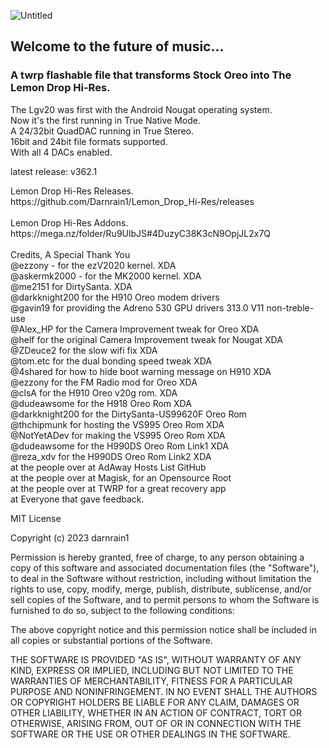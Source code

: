 
![Untitled](https://github.com/Darnrain1/Lemon_Drop_Hi-Res/assets/170971862/11de88ef-8b6f-4e7a-9f73-8042b20b4f7c)
## Welcome to the future of music...
### A twrp flashable file that transforms Stock Oreo into The Lemon Drop Hi-Res.

The Lgv20 was first with the Android Nougat operating system.<br>
Now it's the first running in True Native Mode.<br>
A 24/32bit QuadDAC running in True Stereo.<br>
16bit and 24bit file formats supported.<br>
With all 4 DACs enabled.<br>

latest release: v362.1<br>
</p>
Lemon Drop Hi-Res Releases.<br>
https://github.com/Darnrain1/Lemon_Drop_Hi-Res/releases<br>
<br>
Lemon Drop Hi-Res Addons.<br>
https://mega.nz/folder/Ru9UlbJS#4DuzyC38K3cN9OpjJL2x7Q<br>
<br>
Credits, A Special Thank You<br>
@ezzony - for the ezV2020 kernel. XDA<br>
@askermk2000 - for the MK2000 kernel. XDA<br>
@me2151 for DirtySanta. XDA<br>
@darkknight200 for the H910 Oreo modem drivers<br>
@gavin19 for providing the Adreno 530 GPU drivers 313.0 V11 non-treble-use<br>
@Alex_HP for the Camera Improvement tweak for Oreo XDA<br>
@helf for the original Camera Improvement tweak for Nougat XDA<br>
@ZDeuce2 for the slow wifi fix XDA<br>
@tom.etc for the dual bonding speed tweak XDA<br>
@4shared for how to hide boot warning message on H910 XDA<br>
@ezzony for the FM Radio mod for Oreo XDA<br>
@clsA for the H910 Oreo v20g rom. XDA<br>
@dudeawsome for the H918 Oreo Rom XDA<br>
@darkknight200 for the DirtySanta-US99620F Oreo Rom<br>
@thchipmunk for hosting the VS995 Oreo Rom XDA<br>
@NotYetADev for making the VS995 Oreo Rom XDA<br>
@dudeawsome for the H990DS Oreo Rom Link1 XDA<br>
@reza_xdv for the H990DS Oreo Rom Link2 XDA<br>
at the people over at AdAway Hosts List GitHub<br>
at the people over at Magisk, for an Opensource Root<br>
at the people over at TWRP for a great recovery app<br>
at Everyone that gave feedback.<br>

MIT License<br>

Copyright (c) 2023 darnrain1

Permission is hereby granted, free of charge, to any person obtaining a copy
of this software and associated documentation files (the "Software"), to deal
in the Software without restriction, including without limitation the rights
to use, copy, modify, merge, publish, distribute, sublicense, and/or sell
copies of the Software, and to permit persons to whom the Software is
furnished to do so, subject to the following conditions:

The above copyright notice and this permission notice shall be included in all
copies or substantial portions of the Software.

THE SOFTWARE IS PROVIDED "AS IS", WITHOUT WARRANTY OF ANY KIND, EXPRESS OR
IMPLIED, INCLUDING BUT NOT LIMITED TO THE WARRANTIES OF MERCHANTABILITY,
FITNESS FOR A PARTICULAR PURPOSE AND NONINFRINGEMENT. IN NO EVENT SHALL THE
AUTHORS OR COPYRIGHT HOLDERS BE LIABLE FOR ANY CLAIM, DAMAGES OR OTHER
LIABILITY, WHETHER IN AN ACTION OF CONTRACT, TORT OR OTHERWISE, ARISING FROM,
OUT OF OR IN CONNECTION WITH THE SOFTWARE OR THE USE OR OTHER DEALINGS IN THE
SOFTWARE.<br>

